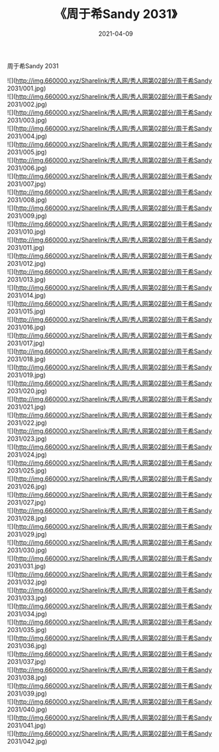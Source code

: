 ﻿---
layout: post
title:  《周于希Sandy 2031》
date:   2021-04-09
img: http://img.660000.xyz/Sharelink/秀人网/秀人网第02部分/周于希Sandy 2031/000.jpg
categories: [美女, 清纯, 唯美]
---

周于希Sandy 2031

  ![](http://img.660000.xyz/Sharelink/秀人网/秀人网第02部分/周于希Sandy 2031/001.jpg) <br> ![](http://img.660000.xyz/Sharelink/秀人网/秀人网第02部分/周于希Sandy 2031/002.jpg) <br> ![](http://img.660000.xyz/Sharelink/秀人网/秀人网第02部分/周于希Sandy 2031/003.jpg) <br> ![](http://img.660000.xyz/Sharelink/秀人网/秀人网第02部分/周于希Sandy 2031/004.jpg) <br> ![](http://img.660000.xyz/Sharelink/秀人网/秀人网第02部分/周于希Sandy 2031/005.jpg) <br> ![](http://img.660000.xyz/Sharelink/秀人网/秀人网第02部分/周于希Sandy 2031/006.jpg) <br> ![](http://img.660000.xyz/Sharelink/秀人网/秀人网第02部分/周于希Sandy 2031/007.jpg) <br> ![](http://img.660000.xyz/Sharelink/秀人网/秀人网第02部分/周于希Sandy 2031/008.jpg) <br> ![](http://img.660000.xyz/Sharelink/秀人网/秀人网第02部分/周于希Sandy 2031/009.jpg) <br> ![](http://img.660000.xyz/Sharelink/秀人网/秀人网第02部分/周于希Sandy 2031/010.jpg) <br> ![](http://img.660000.xyz/Sharelink/秀人网/秀人网第02部分/周于希Sandy 2031/011.jpg) <br> ![](http://img.660000.xyz/Sharelink/秀人网/秀人网第02部分/周于希Sandy 2031/012.jpg) <br> ![](http://img.660000.xyz/Sharelink/秀人网/秀人网第02部分/周于希Sandy 2031/013.jpg) <br> ![](http://img.660000.xyz/Sharelink/秀人网/秀人网第02部分/周于希Sandy 2031/014.jpg) <br> ![](http://img.660000.xyz/Sharelink/秀人网/秀人网第02部分/周于希Sandy 2031/015.jpg) <br> ![](http://img.660000.xyz/Sharelink/秀人网/秀人网第02部分/周于希Sandy 2031/016.jpg) <br> ![](http://img.660000.xyz/Sharelink/秀人网/秀人网第02部分/周于希Sandy 2031/017.jpg) <br> ![](http://img.660000.xyz/Sharelink/秀人网/秀人网第02部分/周于希Sandy 2031/018.jpg) <br> ![](http://img.660000.xyz/Sharelink/秀人网/秀人网第02部分/周于希Sandy 2031/019.jpg) <br> ![](http://img.660000.xyz/Sharelink/秀人网/秀人网第02部分/周于希Sandy 2031/020.jpg) <br> ![](http://img.660000.xyz/Sharelink/秀人网/秀人网第02部分/周于希Sandy 2031/021.jpg) <br> ![](http://img.660000.xyz/Sharelink/秀人网/秀人网第02部分/周于希Sandy 2031/022.jpg) <br> ![](http://img.660000.xyz/Sharelink/秀人网/秀人网第02部分/周于希Sandy 2031/023.jpg) <br> ![](http://img.660000.xyz/Sharelink/秀人网/秀人网第02部分/周于希Sandy 2031/024.jpg) <br> ![](http://img.660000.xyz/Sharelink/秀人网/秀人网第02部分/周于希Sandy 2031/025.jpg) <br> ![](http://img.660000.xyz/Sharelink/秀人网/秀人网第02部分/周于希Sandy 2031/026.jpg) <br> ![](http://img.660000.xyz/Sharelink/秀人网/秀人网第02部分/周于希Sandy 2031/027.jpg) <br> ![](http://img.660000.xyz/Sharelink/秀人网/秀人网第02部分/周于希Sandy 2031/028.jpg) <br> ![](http://img.660000.xyz/Sharelink/秀人网/秀人网第02部分/周于希Sandy 2031/029.jpg) <br> ![](http://img.660000.xyz/Sharelink/秀人网/秀人网第02部分/周于希Sandy 2031/030.jpg) <br> ![](http://img.660000.xyz/Sharelink/秀人网/秀人网第02部分/周于希Sandy 2031/031.jpg) <br> ![](http://img.660000.xyz/Sharelink/秀人网/秀人网第02部分/周于希Sandy 2031/032.jpg) <br> ![](http://img.660000.xyz/Sharelink/秀人网/秀人网第02部分/周于希Sandy 2031/033.jpg) <br> ![](http://img.660000.xyz/Sharelink/秀人网/秀人网第02部分/周于希Sandy 2031/034.jpg) <br> ![](http://img.660000.xyz/Sharelink/秀人网/秀人网第02部分/周于希Sandy 2031/035.jpg) <br> ![](http://img.660000.xyz/Sharelink/秀人网/秀人网第02部分/周于希Sandy 2031/036.jpg) <br> ![](http://img.660000.xyz/Sharelink/秀人网/秀人网第02部分/周于希Sandy 2031/037.jpg) <br> ![](http://img.660000.xyz/Sharelink/秀人网/秀人网第02部分/周于希Sandy 2031/038.jpg) <br> ![](http://img.660000.xyz/Sharelink/秀人网/秀人网第02部分/周于希Sandy 2031/039.jpg) <br> ![](http://img.660000.xyz/Sharelink/秀人网/秀人网第02部分/周于希Sandy 2031/040.jpg) <br> ![](http://img.660000.xyz/Sharelink/秀人网/秀人网第02部分/周于希Sandy 2031/041.jpg) <br> ![](http://img.660000.xyz/Sharelink/秀人网/秀人网第02部分/周于希Sandy 2031/042.jpg) <br>